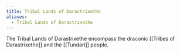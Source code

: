 ```yaml
---
title: Tribal Lands of Darastrixethe
aliases:
  - Tribal Lands of Darastrixethe
---
```


The Tribal Lands of Darastrixethe encompass the draconic [[Tribes of Darastrixethe]] and the [[Tundari]] people. 




